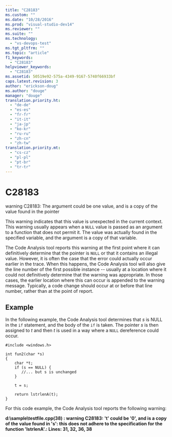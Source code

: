 ```yaml
---
title: "C28183"
ms.custom: ""
ms.date: "10/28/2016"
ms.prod: "visual-studio-dev14"
ms.reviewer: ""
ms.suite: ""
ms.technology: 
  - "vs-devops-test"
ms.tgt_pltfrm: ""
ms.topic: "article"
f1_keywords: 
  - "C28183"
helpviewer_keywords: 
  - "C28183"
ms.assetid: 50519e92-575a-4349-9167-5740f66933bf
caps.latest.revision: 3
author: "erickson-doug"
ms.author: "douge"
manager: "douge"
translation.priority.ht: 
  - "de-de"
  - "es-es"
  - "fr-fr"
  - "it-it"
  - "ja-jp"
  - "ko-kr"
  - "ru-ru"
  - "zh-cn"
  - "zh-tw"
translation.priority.mt: 
  - "cs-cz"
  - "pl-pl"
  - "pt-br"
  - "tr-tr"
---
```

# C28183
warning C28183: The argument could be one value, and is a copy of the value found in the pointer  
  
 This warning indicates that this value is unexpected in the current context. This warning usually appears when a `NULL` value is passed as an argument to a function that does not permit it. The value was actually found in the specified variable, and the argument is a copy of that variable.  
  
 The Code Analysis tool reports this warning at the first point where it can definitively determine that the pointer is `NULL` or that it contains an illegal value. However, it is often the case that the error could actually occur earlier in the trace. When this happens, the Code Analysis tool will also give the line number of the first possible instance -- usually at a location where it could not definitively determine that the warning was appropriate. In those cases, the earlier location where this can occur is appended to the warning message. Typically, a code change should occur at or before that line number, rather than at the point of report.  
  
## Example  
 In the following example, the Code Analysis tool determines that *s* is NULL in the `if` statement, and the body of the `if` is taken. The pointer *s* is then assigned to *t* and then *t* is used in a way where a `NULL` dereference could occur.  
  
```  
#include <windows.h>  
  
int fun2(char *s)  
{  
    char *t;  
    if (s == NULL) {  
       //... but s is unchanged   
    }  
  
    t = s;  
  
    return lstrlenA(t);  
}  
```  
  
 For this code example, the Code Analysis tool reports the following warning:  
  
 **d:\sample\testfile.cpp(38) : warning C28183: 't' could be '0', and is a copy of the value found in 's':  this does not adhere to the specification for the function 'lstrlenA'.: Lines: 31, 32, 36, 38**
